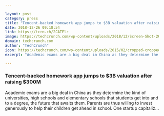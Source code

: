```yaml
---

layout: post
category: press
title: "Tencent-backed homework app jumps to $3B valuation after raising $300M"
date: 2018-12-26 09:18:54
link: https://tcrn.ch/2CATElr
image: https://techcrunch.com/wp-content/uploads/2018/12/Screen-Shot-2018-12-26-at-5.07.22-PM-e1545815346554.png?w=751
domain: techcrunch.com
author: "TechCrunch"
icon: https://techcrunch.com/wp-content/uploads/2015/02/cropped-cropped-favicon-gradient.png?w=180
excerpt: "Academic exams are a big deal in China as they determine the kind of universities, high schools and elementary schools that students get into and to a degree, the future that awaits them. Parents are thus willing to invest generously to help their children get ahead in school. One startup capitaliz…"

---
```


### Tencent-backed homework app jumps to $3B valuation after raising $300M

Academic exams are a big deal in China as they determine the kind of universities, high schools and elementary schools that students get into and to a degree, the future that awaits them. Parents are thus willing to invest generously to help their children get ahead in school. One startup capitaliz…